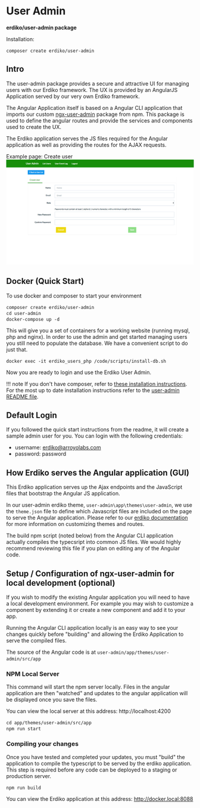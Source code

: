 # User Admin

**erdiko/user-admin package**

Installation:

```
composer create erdiko/user-admin
```

## Intro

The user-admin package provides a secure and attractive UI for managing users with our Erdiko framework. The UX is provided by an AngularJS Application served by our very own Erdiko framework.

The Angular Application itself is based on a Angular CLI application that imports our custom [ngx-user-admin](https://www.npmjs.com/package/@erdiko/ngx-user-admin) package from npm. This package is used to define the angular routes and provide the services and components used to create the UX.

The Erdiko application serves the JS files required for the Angular application as well as providing the routes for the AJAX requests.

Example page: Create user
![Screenshot](images/Create-User.png)

## Docker (Quick Start)

To use docker and composer to start your environment

```
composer create erdiko/user-admin
cd user-admin
docker-compose up -d
```

This will give you a set of containers for a working website (running mysql, php and nginx).  In order to use the admin and get started managing users you still need to populate the database.  We have a convenient script to do just that.

```
docker exec -it erdiko_users_php /code/scripts/install-db.sh
```

Now you are ready to login and use the Erdiko User Admin.

!!! note
    If you don't have composer, refer to [these installation instructions](https://getcomposer.org/download/).
    For the most up to date installation instructions refer to the [user-admin README file](https://github.com/erdiko/user-admin#installation).

## Default Login

If you followed the quick start instructions from the readme, it will create a sample admin user for you.  You can login with the following credentials:

- username: erdiko@arroyolabs.com
- password: password

## How Erdiko serves the Angular application (GUI)

This Erdiko application serves up the Ajax endpoints and the JavaScript files that bootstrap the Angular JS application.

In our user-admin erdiko theme, `user-admin\app\themes\user-admin`, we use the `theme.json` file to define which Javascript files are included on the page to serve the Angular application. Please refer to our [erdiko documentation](/framework/index.md) for more information on customizing themes and routes.

The build npm script (noted below) from the Angular CLI application actually compiles the typecsript into common JS files. We would highly recommend reviewing this file if you plan on editing any of the Angular code.

## Setup / Configuration of ngx-user-admin for local development (optional)

If you wish to modify the existing Angular application you will need to have a local development environment.  For example you may wish to customize a component by extending it or create a new component and add it to your app.

Running the Angular CLI application locally is an easy way to see your changes quickly before "building" and allowing the Erdiko Application to serve the compiled files.

The source of the Angular code is at `user-admin/app/themes/user-admin/src/app`

### NPM Local Server

This command will start the npm server locally. Files in the angular application are then "watched" and updates to the angular application will be displayed once you save the files.

You can view the local server at this address: http://localhost:4200

```
cd app/themes/user-admin/src/app
npm run start
```

### Compiling your changes

Once you have tested and completed your updates, you must "build" the application to compile the typescript to be served by the erdiko application. This step is required before any code can be deployed to a staging or production server.

```
npm run build
```

You can view the Erdiko application at this address: http://docker.local:8088
